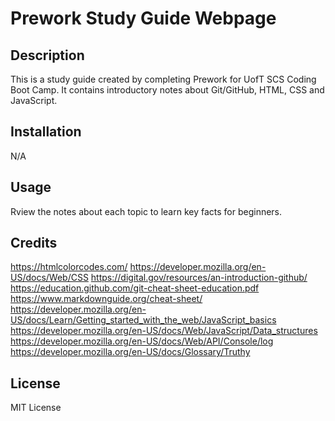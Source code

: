 # Prework Study Guide Webpage

## Description

This is a study guide created by completing Prework for UofT SCS Coding Boot Camp. It contains introductory notes about Git/GitHub, HTML, CSS and JavaScript.

## Installation

N/A

## Usage

Rview the notes about each topic to learn key facts for beginners.

## Credits

https://htmlcolorcodes.com/
https://developer.mozilla.org/en-US/docs/Web/CSS
https://digital.gov/resources/an-introduction-github/
https://education.github.com/git-cheat-sheet-education.pdf
https://www.markdownguide.org/cheat-sheet/
https://developer.mozilla.org/en-US/docs/Learn/Getting_started_with_the_web/JavaScript_basics
https://developer.mozilla.org/en-US/docs/Web/JavaScript/Data_structures
https://developer.mozilla.org/en-US/docs/Web/API/Console/log
https://developer.mozilla.org/en-US/docs/Glossary/Truthy

## License

MIT License